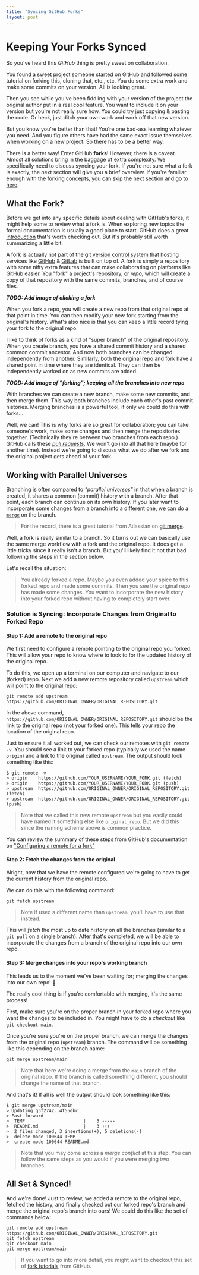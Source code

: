 ```yaml
---
title: "Syncing GitHub Forks"
layout: post
---
```


# Keeping Your Forks Synced

So you've heard this *GitHub* thing is pretty sweet on collaboration.

You found a sweet project someone started on GitHub and followed some tutorial on forking this, cloning that, etc., etc. You do some extra work and make some commits on your version. All is looking great.

Then you see while you've been fiddling with your version of the project the original author put in a real cool feature. You want to include it on your version but you're not really sure how. You could try just copying & pasting the code. Or heck, just ditch your own work and work off that new version.

But you know you're better than that! You're one bad-ass learning whatever you need. And you figure others have had the same exact issue themselves when working on a new project. So there has to be a better way. 

There is a better way! Enter GitHub **forks**! However, there is a caveat. Almost all solutions bring in the baggage of extra complexity. We specifically need to discuss syncing your fork. If you're not sure what a fork is exactly, the next section will give you a brief overview. If you're familiar enough with the forking concepts, you can skip the next section and go to [here](#working-with-parallel-universes).

## What the Fork?

Before we get into any specific details about dealing with GitHub's forks, it might help some to review what a fork is. When exploring new topics the formal documentation is usually a good place to start. GitHub does a great [introduction](https://help.github.com/en/github/collaborating-with-issues-and-pull-requests/about-forks) that's worth checking out. But it's probably still worth summarizing a little bit. 

A fork is actually not part of the [git version control system](https://git-scm.com/) that hosting services like [GitHub](https://github.com) & [GitLab](https://gitlab.com)  is built on top of. A fork is simply a repository with some nifty extra features that can make collaborating on platforms like GitHub easier. You "fork" a project's repository, or _repo_, which will create a copy of that repository with the same commits, branches, and of course files.

***TODO: Add image of clicking a fork***

When you fork a repo, you will create a new repo from that original repo at that point in time. You can then modify your new fork starting from the original's history. What's also nice is that you can keep a little record tying your fork to the original repo.

I like to think of forks as a kind of "super branch" of the original repository. When you create branch, you have a shared commit history and a shared common commit ancestor. And now both branches can be changed independently from another. Similarly, both the original repo and fork have a shared point in time where they are identical. They can then be independently worked on as new commits are added.

***TOOD: Add image of "forking"; keeping all the branches into new repo***

With branches we can create a new branch, make some new commits, and then merge them. This way both branches include each other's past commit histories. Merging branches is a powerful tool, if only we could do this with forks...

Well, we can! This is why forks are so great for collaboration; you can take someone's work, make some changes and then merge the repositories together. (Technically they're between two branches from each repo.) GitHub calls these [_pull requests_](https://help.github.com/en/github/collaborating-with-issues-and-pull-requests/creating-a-pull-request-from-a-fork). We won't go into all that here (maybe for another time). Instead we're going to discuss what we do after we fork and the original project gets ahead of your fork.


## Working with Parallel Universes

Branching is often compared to _"parallel universes"_ in that when a branch is created, it shares a common (commit) history with a branch. After that point, each branch can continue on its own history. If you later want to incorporate some changes from a branch into a different one, we can do a [`merge`](https://git-scm.com/docs/git-merge) on the branch. 

> For the record, there is a great tutorial from Atlassian on [git merge](https://www.atlassian.com/git/tutorials/using-branches/git-merge).

Well, a fork is really similar to a branch. So it turns out we can basically use the same merge workflow with a fork and the original repo. It does get a little tricky since it really isn't a branch. But you'll likely find it not that bad following the steps in the section below.

Let's recall the situation:
> You already forked a repo. Maybe you even added your spice to this forked repo and made some commits. Then you see the original repo has made some changes. You want to incorporate the new history into your forked repo without having to completely start over.

### Solution is Syncing: Incorporate Changes from Original to Forked Repo

#### Step 1: Add a remote to the original repo

We first need to configure a remote pointing to the original repo you forked. This will allow your repo to know where to look to for the updated history of the original repo.

To do this, we open up a terminal on our computer and navigate to our (forked) repo. Next we add a new remote repository called `upstream` which will point to the original repo:

```
git remote add upstream https://github.com/ORIGINAL_OWNER/ORIGINAL_REPOSITORY.git
```

In the above command, `https://github.com/ORIGINAL_OWNER/ORIGINAL_REPOSITORY.git` should be the link to the original repo (not your forked one). This tells your repo the location of the original repo.

Just to ensure it all worked out, we can check our remotes with `git remote -v`. You should see a link to your forked repo (typically we used the name `origin`) and a link to the original called `upstream`. The output should look something like this:

```
$ git remote -v
> origin    https://github.com/YOUR_USERNAME/YOUR_FORK.git (fetch)
> origin    https://github.com/YOUR_USERNAME/YOUR_FORK.git (push)
> upstream  https://github.com/ORIGINAL_OWNER/ORIGINAL_REPOSITORY.git (fetch)
> upstream  https://github.com/ORIGINAL_OWNER/ORIGINAL_REPOSITORY.git (push)
```

> Note that we called this new remote `upstream` but you easily could have named it something else like `original_repo`. But we did this since the naming scheme above is common practice.

You can review the summary of these steps from GitHub's documentation on ["Configuring a remote for a fork"](https://docs.github.com/en/free-pro-team@latest/github/collaborating-with-issues-and-pull-requests/configuring-a-remote-for-a-fork)

#### Step 2: Fetch the changes from the original

Alright, now that we have the remote configured we're going to have to get the current history from the original repo.

We can do this with the following command:

```
git fetch upstream
```

> Note if used a different name than `upstream`, you'll have to use that instead.

This will _fetch_ the most up to date history on all the branches (similar to a `git pull` on a single branch). After that's completed, we will be able to incorporate the changes from a branch of the original repo into our own repo.

#### Step 3: Merge changes into your repo's working branch

This leads us to the moment we've been waiting for; merging the changes into our own repo! 🎉

The really cool thing is if you're comfortable with merging, it's the same process!

First, make sure you're on the proper branch in your forked repo where you want the changes to be included in. You might have to do a _checkout_ like `git checkout main`.

Once you're sure you're on the proper branch, we can merge the changes from the original repo (`upstream`) branch. The command will be something like this depending on the branch name:

```
git merge upstream/main
```

> Note that here we're doing a merge from the `main` branch of the original repo. If the branch is called something different, you should change the name of that branch.

And that's it! If all is well the output should look something like this:

```
$ git merge upstream/main
> Updating q3f2742..4f55dbc
> Fast-forward
>  TEMP                      |    5 -----
>  README.md                 |    3 +++
>  2 files changed, 3 insertions(+), 5 deletions(-)
>  delete mode 100644 TEMP
>  create mode 100644 README.md
```

> Note that you may come across a _merge conflict_ at this step. You can follow the same steps as you would if you were merging two branches.

## All Set & Synced!

And we're done! Just to review, we added a remote to the original repo, fetched the history, and finally checked out our forked repo's branch and merge the original repo's branch into ours! We could do this like the set of commands below:

```
git remote add upstream https://github.com/ORIGINAL_OWNER/ORIGINAL_REPOSITORY.git
git fetch upstream
git checkout main
git merge upstream/main
```

> If you want to go into more detail, you might want to checkout this set of [fork tutorials](https://docs.github.com/en/free-pro-team@latest/github/collaborating-with-issues-and-pull-requests/working-with-forks) from GitHub.
